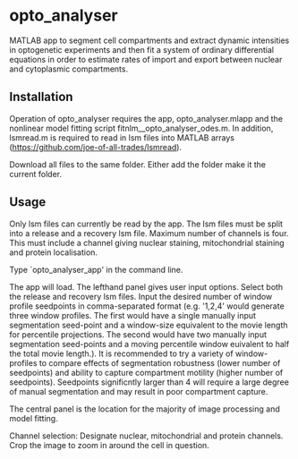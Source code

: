 # opto_analyser
MATLAB app to segment cell compartments and extract dynamic intensities in optogenetic experiments and then fit a system of ordinary differential equations in order to estimate rates of import and export between nuclear and cytoplasmic compartments.

## Installation
Operation of opto_analyser requires the app, opto_analyser.mlapp and the nonlinear model fitting script fitnlm__opto_analyser_odes.m. In addition, lsmread.m is required to read in lsm files into MATLAB arrays (https://github.com/joe-of-all-trades/lsmread).

Download all files to the same folder. Either add the folder make it the current folder. 

## Usage
Only lsm files can currently be read by the app. The lsm files must be split into a release and a recovery lsm file. Maximum number of channels is four. This must include a channel giving nuclear staining, mitochondrial staining and protein localisation. 

Type `opto_analyser_app' in the command line.

The app will load. The lefthand panel gives user input options. Select both the release and recovery lsm files. Input the desired number of window profile seedpoints in comma-separated format (e.g. '1,2,4' would generate three window profiles. The first would have a single manually input segmentation seed-point and a window-size equivalent to the movie length for percentile projections. The second would have two manually input segmentation seed-points and a moving percentile window euivalent to half the total movie length.). It is recommended to try a variety of window-profiles to compare effects of segmentation robustness (lower number of seedpoints) and ability to capture compartment motility (higher number of seedpoints). Seedpoints significntly larger than 4 will require a large degree of manual segmentation and may result in poor compartment capture.

The central panel is the location for the majority of image processing and model fitting.

Channel selection: Designate nuclear, mitochondrial and protein channels. Crop the image to zoom in around the cell in question. 
